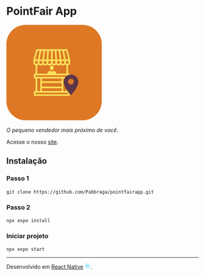 # PointFair App

<img 
width="250px"
src="./assets/icon.png"
style="display: inline-block; margin: 0 auto; max-width: 250px; border-radius: 50px">

*O pequeno vendedor mais próximo de você.*

Acesse o nosso [site](https://pointfair.up.railway.app/).

## Instalação

### Passo 1
```
git clone https://github.com/Pabbraga/pointfairapp.git
```

### Passo 2
```
npx expo install
```

### Iniciar projeto
```
npx expo start
```

___

Desenvolvido em [React Native](https://reactnative.dev) <img height="15" src="https://raw.githubusercontent.com/devicons/devicon/master/icons/react/react-original.svg">.